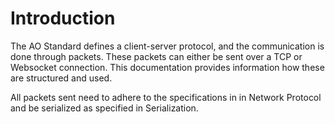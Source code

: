 # Introduction

The AO Standard defines a client-server protocol, and the communication is done through packets.
These packets can either be sent over a TCP or Websocket connection.
This documentation provides information how these are structured and used.

All packets sent need to adhere to the specifications in
in Network Protocol and be serialized as specified in Serialization.
